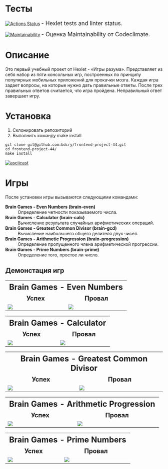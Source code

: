 # Тесты


[![Actions Status](https://github.com/bdcry/frontend-project-44/actions/workflows/hexlet-check.yml/badge.svg)](https://github.com/bdcry/frontend-project-44/actions) <span style="font-size: 18px;"> - Hexlet tests and linter status.</span>


[![Maintainability](https://api.codeclimate.com/v1/badges/b125494e2a1ee018c6b8/maintainability)](https://codeclimate.com/github/bdcry/frontend-project-44/maintainability) <span style="font-size: 18px;"> - Оценка Maintainability от Codeclimate.</span>


# Описание
Это первый учебный проект от Hexlet - «Игры разума».
Представляет из себя набор из пяти консольных игр, построенных по принципу популярных мобильных приложений для прокачки мозга. Каждая игра задает вопросы, на которые нужно дать правильные ответы. После трех правильных ответов считается, что игра пройдена. Неправильный ответ завершает игру.

# Установка
<ol>
    <li>Склонировать репозиторий</li>
    <li>Выполнить команду make install</li>
</ol>

```
git clone git@github.com:bdcry/frontend-project-44.git
cd frontend-project-44/
make install
```

[![asciicast](https://asciinema.org/a/o6SI5GvLClvwakHLJXq0XQXMA.svg)](https://asciinema.org/a/o6SI5GvLClvwakHLJXq0XQXMA)
<p id="game-description" ></p>

# Игры
После установки игры вызываются следующими командами:
<dl>
    <dt style="font-weight: bold;">Brain Games - Even Numbers (brain-even)</dt><dd>Определение четности показываемого числа.</dd>
    <dt style="font-weight: bold;">Brain Games - Calculator (brain-calc)</dt><dd>Вычисление результата случайных арифметических операций.</dd>
    <dt style="font-weight: bold;">Brain Games - Greatest Common Divisor (brain-gcd)</dt><dd>Вычисление наибольшего общего делителя двух чисел.</dd>
    <dt style="font-weight: bold;">Brain Games - Arithmetic Progression (brain-progression)</dt><dd>Определение пропущенного члена арифметической прогрессии.</dd>
    <dt style="font-weight: bold;">Brain Games - Prime Numbers (brain-prime)</dt><dd>Определение того, простое ли число.</dd>
</dl>

## Демонстация игр

<table style="width: 100%;">
    <tr>
        <th style="width: 100%;font-size: 25px;font-weight: bold;text-align: center;" colspan="2">Brain Games - Even Numbers</th>
    </tr>
    <tr>
        <td style="width: 50%;font-size: 20px;font-weight: bold;text-align: center;">Успех</td>
        <td style="width: 50%;font-size: 20px;font-weight: bold;text-align: center;">Провал</td>
    </tr>
    <tr>
        <td style="width: 50%;">
            <a href="https://asciinema.org/a/yOULn6mAH0TlfXDBP6aXGbts4" target="_blank"><img src="https://asciinema.org/a/yOULn6mAH0TlfXDBP6aXGbts4.svg" /></a>
        </td>
        <td style="width: 50%;">
            <a href="https://asciinema.org/a/euLUmSqywbIjzfEQ7WyqT3Hz3" target="_blank"><img src="https://asciinema.org/a/euLUmSqywbIjzfEQ7WyqT3Hz3.svg" /></a>
        </td>
    </tr>
</table>

<table style="width: 100%;">
    <tr>
        <th style="width: 100%;font-size: 25px;font-weight: bold;text-align: center;" colspan="2">Brain Games - Calculator</th>
    </tr>
    <tr style="width: 50%;font-size: 20px;font-weight: bold;text-align: center;">
        <td>Успех</td>
        <td>Провал</td>
    </tr>
    <tr>
        <td style="width: 50%;">
            <a href="https://asciinema.org/a/xDkmSXjbAgqirCog21eMoEIfV" target="_blank"><img src="https://asciinema.org/a/xDkmSXjbAgqirCog21eMoEIfV.svg" /></a>
        </td>
        <td style="width: 50%;">
            <a href="https://asciinema.org/a/YHFVavSyGK5AgqdgsDNDylofZ" target="_blank"><img src="https://asciinema.org/a/YHFVavSyGK5AgqdgsDNDylofZ.svg" /></a>
        </td>
    </tr>
</table>

<table style="width: 100%;">
    <tr>
        <th style="width: 100%;font-size: 25px;font-weight: bold;text-align: center;" colspan="2">Brain Games - Greatest Common Divisor</th>
    </tr>
    <tr style="width: 50%;font-size: 20px;font-weight: bold;text-align: center;">
        <td>Успех</td>
        <td>Провал</td>
    </tr>
    <tr>
        <td>
            <a href="https://asciinema.org/a/0sTvTnqYQySAmunWlOyaHJ2DF" target="_blank"><img src="https://asciinema.org/a/0sTvTnqYQySAmunWlOyaHJ2DF.svg" /></a>
        </td>
        <td>
            <a href="https://asciinema.org/a/0CkRuymPJHYbslo8y3s8eZZ6Y" target="_blank"><img src="https://asciinema.org/a/0CkRuymPJHYbslo8y3s8eZZ6Y.svg" /></a>
        </td>
    </tr>
</table>

<table style="width: 100%;">
    <tr>
        <th style="width: 100%;font-size: 25px;font-weight: bold;text-align: center;" colspan="2">Brain Games - Arithmetic Progression</th>
    </tr>
    <tr style="width: 50%;font-size: 20px;font-weight: bold;text-align: center;">
        <td>Успех</td>
        <td>Провал</td>
    </tr>
    <tr>
        <td>
            <a href="https://asciinema.org/a/ubtrimWLmYM9419mzTdJOPjEe" target="_blank"><img src="https://asciinema.org/a/ubtrimWLmYM9419mzTdJOPjEe.svg" /></a>
        </td>
        <td>
            <a href="https://asciinema.org/a/mORdxRy8ydcFQqlWs6JIXEHBZ" target="_blank"><img src="https://asciinema.org/a/mORdxRy8ydcFQqlWs6JIXEHBZ.svg" /></a>
        </td>
    </tr>
</table>

<table style="width: 100%;">
    <tr>
        <th style="width: 100%;font-size: 25px;font-weight: bold;text-align: center;" colspan="2">Brain Games - Prime Numbers</th>
    </tr>
    <tr style="width: 50%;font-size: 20px;font-weight: bold;text-align: center;">
        <td>Успех</td>
        <td>Провал</td>
    </tr>
    <tr>
        <td>
            <a href="https://asciinema.org/a/nUWktccgA7JhyYMIhwN6ZGPgI" target="_blank"><img src="https://asciinema.org/a/nUWktccgA7JhyYMIhwN6ZGPgI.svg" /></a>
        </td>
        <td>
            <a href="https://asciinema.org/a/wByge18ZcFFwPXst3t4fISFVe" target="_blank"><img src="https://asciinema.org/a/wByge18ZcFFwPXst3t4fISFVe.svg" /></a>
        </td>
    </tr>
</table>